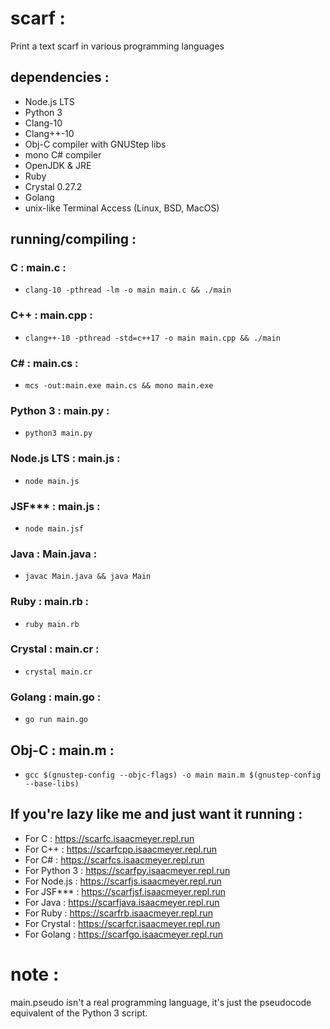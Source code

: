 # scarf :
Print a text scarf in various programming languages

## dependencies :
* Node.js LTS
* Python 3
* Clang-10
* Clang++-10
* Obj-C compiler with GNUStep libs
* mono C# compiler
* OpenJDK & JRE
* Ruby
* Crystal 0.27.2
* Golang
* unix-like Terminal Access (Linux, BSD, MacOS)

## running/compiling :
### C : main.c :
* `clang-10 -pthread -lm -o main main.c && ./main`

### C++ : main.cpp :
*  `clang++-10 -pthread -std=c++17 -o main main.cpp && ./main`

### C# : main.cs :
* `mcs -out:main.exe main.cs && mono main.exe`

### Python 3 : main.py :
* `python3 main.py`

### Node.js LTS : main.js :
* `node main.js`

### JSF*** : main.js :
* `node main.jsf`

### Java : Main.java :
* `javac Main.java && java Main`

### Ruby : main.rb :
* `ruby main.rb`

### Crystal : main.cr :
* `crystal main.cr`

### Golang : main.go :
* `go run main.go`

## Obj-C : main.m :
* `gcc $(gnustep-config --objc-flags) -o main main.m $(gnustep-config --base-libs)`

## If you're lazy like me and just want it running :
* For C : https://scarfc.isaacmeyer.repl.run
* For C++ : https://scarfcpp.isaacmeyer.repl.run
* For C# : https://scarfcs.isaacmeyer.repl.run
* For Python 3 : https://scarfpy.isaacmeyer.repl.run
* For Node.js : https://scarfjs.isaacmeyer.repl.run
* For JSF*** : https://scarfjsf.isaacmeyer.repl.run
* For Java : https://scarfjava.isaacmeyer.repl.run
* For Ruby : https://scarfrb.isaacmeyer.repl.run
* For Crystal : https://scarfcr.isaacmeyer.repl.run
* For Golang : https://scarfgo.isaacmeyer.repl.run

# note :
main.pseudo isn't a real programming language, it's just the pseudocode equivalent of the Python 3 script.
